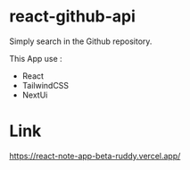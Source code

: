 # react-github-api

Simply search in the Github repository.

This App use :

- React
- TailwindCSS
- NextUi

# Link

<https://react-note-app-beta-ruddy.vercel.app/>